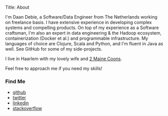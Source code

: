 Title: About

I'm Daan Debie, a Software/Data Engineer from The Netherlands working on freelance basis. I have extensive experience in developing 
complex systems and compelling products. On top of my experience as a Software craftsman, I'm also an expert in 
data engineering & the Hadoop ecosystem, containerization (Docker et al.) and programmable infrastructure. My languages of 
choice are Clojure, Scala and Python, and I'm fluent in Java as well. See GitHub for some of my side-projects.

I live in Haarlem with my lovely wife and [2 Maine Coons](https://www.instagram.com/desi_sammy/).

Feel free to approach me if you need my skills!

### Find Me

<ul class="list-group social">
	<li class="list-group-item"><a href="http://github.com/DandyDev"><i class="fa fa-github-square fa-lg"></i> github</a></li>
    <li class="list-group-item"><a href="http://twitter.com/DaanDebie"><i class="fa fa-twitter-square fa-lg"></i> twitter</a></li>
    <li class="list-group-item"><a href="http://www.linkedin.com/in/danieldebie"><i class="fa fa-linkedin-square fa-lg"></i> linkedin</a></li>
    <li class="list-group-item"><a href="http://stackoverflow.com/users/872397/dandydev"><i class="fa fa-stack-overflow fa-lg"></i> stackoverflow</a></li>
</ul>